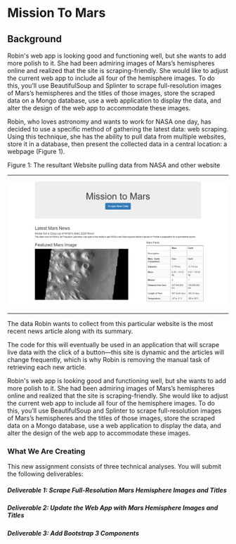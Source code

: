 # Mission To Mars

## Background

Robin's web app is looking good and functioning well, but she wants to add more polish to it. She had been admiring images of Mars’s hemispheres online and realized that the site is scraping-friendly. She would like to adjust the current web app to include all four of the hemisphere images. To do this, you’ll use BeautifulSoup and Splinter to scrape full-resolution images of Mars’s hemispheres and the titles of those images, store the scraped data on a Mongo database, use a web application to display the data, and alter the design of the web app to accommodate these images.

Robin, who loves astronomy and wants to work for NASA one day, has decided to use a specific method of gathering the latest data: web scraping. Using this technique, she has the ability to pull data from multiple websites, store it in a database, then present the collected data in a central location: a webpage (Figure 1).

Figure 1: The resultant Website pulling data from NASA and other website

-------------------
![scraping-NASA-Mars-website.png](https://github.com/BHashemi2021/Mission-to-Mars/blob/main/Mars_Scraping/Resources/scraping-NASA-Mars-website.png)

------------------

The data Robin wants to collect from this particular website is the most recent news article along with its summary. 

The code for this will eventually be used in an application that will scrape live data with the click of a button—this site is dynamic and the articles will change frequently, which is why Robin is removing the manual task of retrieving each new article.

Robin's web app is looking good and functioning well, but she wants to add more polish to it. She had been admiring images of Mars’s hemispheres online and realized that the site is scraping-friendly. She would like to adjust the current web app to include all four of the hemisphere images. To do this, you’ll use BeautifulSoup and Splinter to scrape full-resolution images of Mars’s hemispheres and the titles of those images, store the scraped data on a Mongo database, use a web application to display the data, and alter the design of the web app to accommodate these images.

### What We Are Creating

This new assignment consists of three technical analyses. You will submit the following deliverables:

##### Deliverable 1: Scrape Full-Resolution Mars Hemisphere Images and Titles
##### Deliverable 2: Update the Web App with Mars Hemisphere Images and Titles
##### Deliverable 3: Add Bootstrap 3 Components
